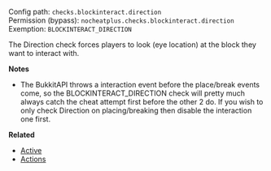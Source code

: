 Config path: `checks.blockinteract.direction`  
Permission (bypass): `nocheatplus.checks.blockinteract.direction`  
Exemption: `BLOCKINTERACT_DIRECTION`  

The Direction check forces players to look (eye location) at the block they want to interact with.

**Notes**
* The BukkitAPI throws a interaction event before the place/break events come, so the BLOCKINTERACT_DIRECTION check will pretty much always catch the cheat attempt first before the other 2 do. If you wish to only check Direction on placing/breaking then disable the interaction one first.

**Related**  
* [Active](Global#Active)
* [Actions](Global#Actions)